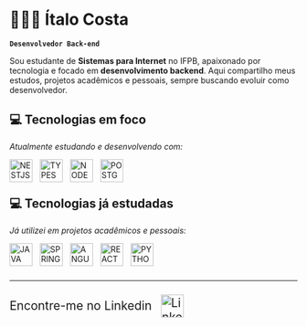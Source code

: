 # 👨🏾‍💻 Ítalo Costa

**`Desenvolvedor Back-end`**

Sou estudante de **Sistemas para Internet** no IFPB, apaixonado por tecnologia e focado em **desenvolvimento backend**. Aqui compartilho meus estudos, projetos acadêmicos e pessoais, sempre buscando evoluir como desenvolvedor.

## 💻 Tecnologias em foco

_Atualmente estudando e desenvolvendo com:_

<img
    align="left"
    alt="NESTJS"
    title="NESTJS"
    width="40px"
    style="padding-right: 10px"    
    src="https://cdn.jsdelivr.net/gh/devicons/devicon@latest/icons/nestjs/nestjs-original.svg"/>

<img
    align="left"
    alt="TYPESCRIPT"
    title="TYPESCRIPT"
    width="40px"
    style="padding-right: 10px"    
    src="https://cdn.jsdelivr.net/gh/devicons/devicon@latest/icons/typescript/typescript-original.svg"/>

<img
    align="left"
    alt="NODEJS"
    title="NODEJS"
    width="40px"
    style="padding-right: 10px"    
    src="https://cdn.jsdelivr.net/gh/devicons/devicon@latest/icons/nodejs/nodejs-plain-wordmark.svg"/>

<img
    align="left"
    alt="POSTGRES"
    title="POSTGRES"
    width="40px"
    style="padding-right: 10px"    
    src="https://cdn.jsdelivr.net/gh/devicons/devicon@latest/icons/postgresql/postgresql-original-wordmark.svg"/>

<br/>
<br/>

## 💻 Tecnologias já estudadas

_Já utilizei em projetos acadêmicos e pessoais:_

<img
    align="left"
    alt="JAVA"
    title="JAVA"
    width="40px"
    style="padding-right: 10px"    
    src="https://cdn.jsdelivr.net/gh/devicons/devicon@latest/icons/java/java-original-wordmark.svg"/>

<img
    align="left"
    alt="SPRING"
    title="SPRING"
    width="40px"
    style="padding-right: 10px"    
    src="https://cdn.jsdelivr.net/gh/devicons/devicon@latest/icons/spring/spring-original-wordmark.svg"/>

<img
    align="left"
    alt="ANGULAR"
    title="ANGULAR"
    width="40px"
    style="padding-right: 10px"    
    src="https://cdn.jsdelivr.net/gh/devicons/devicon@latest/icons/angular/angular-original-wordmark.svg"/>

<img
    align="left"
    alt="REACT"
    title="REACT"
    width="40px"
    style="padding-right: 10px"    
    src="https://cdn.jsdelivr.net/gh/devicons/devicon@latest/icons/react/react-original-wordmark.svg"/>

<img
    align="left"
    alt="PYTHON"
    title="PYTHON"
    width="40px"
    style="padding-right: 10px"    
    src="https://cdn.jsdelivr.net/gh/devicons/devicon@latest/icons/python/python-original-wordmark.svg"/>

<br/>
<br/>
<br/>

---

<div style="display: flex; align-items: center; gap: 16px; font-size: 1.5em; margin-top: 24px;">
  <span>Encontre-me no Linkedin</span>
  <a href="https://www.linkedin.com/in/italocostta/" target="_blank" style="display: flex; align-items: center;">
    <img
        alt="LinkedIn"
        title="LinkedIn"
        width="40px"
        style="vertical-align: middle;"
        src="https://cdn.jsdelivr.net/gh/devicons/devicon@latest/icons/linkedin/linkedin-original.svg"/>
  </a>
</div>
  </span>
  
</div>
<div style="font-size: 1.8em">
</div>
</div>
